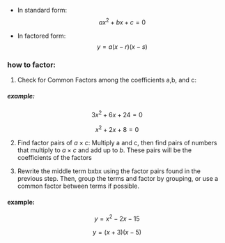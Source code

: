 
* In standard form:
$$ax^2 + bx + c = 0$$

* In factored form:
$$y = a(x − r)(x − s)$$

### how to factor:


1. Check for Common Factors among the coefficients a,b, and c:
##### example:
$$3x^2 + 6x + 24 = 0$$

$$x^2 + 2x + 8 = 0$$

2. Find factor pairs of $a \times c$: Multiply a and c, then find pairs of numbers that multiply to $a \times c$ and add up to $b$. These pairs will be the coefficients of the factors

3.  Rewrite the middle term bxbx using the factor pairs found in the previous step. Then, group the terms and factor by grouping, or use a common factor between terms if possible.
#### example:
$$y = x^2 -2x -15$$

$$y = (x+3)(x-5)$$

